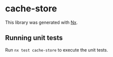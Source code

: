 # cache-store

This library was generated with [Nx](https://nx.dev).

## Running unit tests

Run `nx test cache-store` to execute the unit tests.
